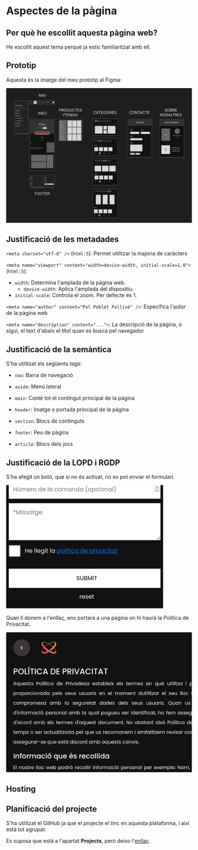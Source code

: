 # Aspectes de la pàgina

## Per què he escollit aquesta pàgina web?

He escollit aquest tema perquè ja estic familiaritzat amb ell. 

## Prototip

Aquesta és la imatge del meu prototip al Figma:

![Prototip](Disseny_Figma.png)

## Justificació de les metadades

`<meta charset="utf-8" />` (`html:5`): Permet utilitzar la majoria de caràcters

`<meta name="viewport" content="width=device-width, initial-scale=1.0">` (`html:5`):

- `width`: Determina l'amplada de la pàgina web.
  - `device-width`: Aplica l'amplada del dispositiu.
- `initial-scale`: Controla el zoom. Per defecte és 1.

`<meta name="author" content="Pol Poblet Pallisé" />`: Especifica l'autor de la pàgina web

`<meta name="description" content="...">`: La descripció de la pàgina, o sigui, el text d'abaix el títol quan es busca pel navegador

## Justificació de la semàntica

S'ha utilitzat els següents _tags_:

- `nav`: Barra de navegació

- `aside`: Menú lateral

- `main`: Conté tot el contingut principal de la pàgina

- `header`: Imatge o portada principal de la pàgina

- `section`: Blocs de continguts

- `footer`: Peu de pàgina

- `article`: Blocs dels jocs

## Justificació de la LOPD i RGDP

S'ha afegit un botó, que si no és activat, no es pot enviar el formulari.

![Contacte Política de Privacitat](img/contacte_politica_privacitat.png)

Quan li donem a l'enllaç, ens portarà a una pàgina on hi haurà la Política de Privacitat.

![Pàgina Política de Privacitat](img/pagina_politica_privacitat.png)

## Hosting



## Planificació del projecte

S'ha utilitzat el GitHub ja que el projecte el tinc en aquesta plataforma, i així està tot agrupat.

Es suposa que està a l'apartat **Projects**, però deixo l'<a href='https://github.com/users/akinfenwa69/projects/2/views/1'>enllaç</a>.
